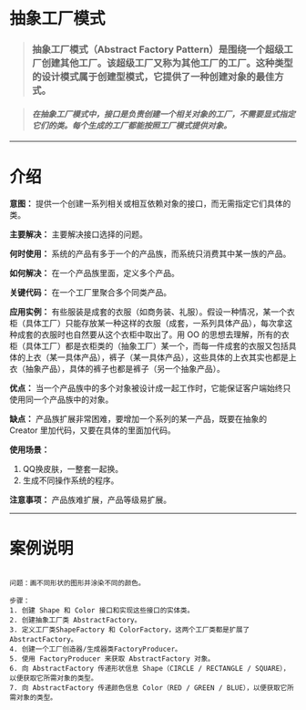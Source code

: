# 抽象工厂模式
> ### 抽象工厂模式（Abstract Factory Pattern）是围绕一个超级工厂创建其他工厂。该超级工厂又称为其他工厂的工厂。这种类型的设计模式属于创建型模式，它提供了一种创建对象的最佳方式。

> #### _在抽象工厂模式中，接口是负责创建一个相关对象的工厂，不需要显式指定它们的类。每个生成的工厂都能按照工厂模式提供对象。_

-----------

# 介绍
**意图：** 提供一个创建一系列相关或相互依赖对象的接口，而无需指定它们具体的类。

**主要解决：** 主要解决接口选择的问题。

**何时使用：** 系统的产品有多于一个的产品族，而系统只消费其中某一族的产品。

**如何解决：** 在一个产品族里面，定义多个产品。

**关键代码：** 在一个工厂里聚合多个同类产品。

**应用实例：** 有些服装是成套的衣服（如商务装、礼服）。假设一种情况，某一个衣柜（具体工厂）只能存放某一种这样的衣服（成套，一系列具体产品），每次拿这种成套的衣服时也自然要从这个衣柜中取出了。用 OO 的思想去理解，所有的衣柜（具体工厂）都是衣柜类的（抽象工厂）某一个，而每一件成套的衣服又包括具体的上衣（某一具体产品），裤子（某一具体产品），这些具体的上衣其实也都是上衣（抽象产品），具体的裤子也都是裤子（另一个抽象产品）。

**优点：** 当一个产品族中的多个对象被设计成一起工作时，它能保证客户端始终只使用同一个产品族中的对象。

**缺点：** 产品族扩展非常困难，要增加一个系列的某一产品，既要在抽象的 Creator 里加代码，又要在具体的里面加代码。

**使用场景：** 
1. QQ换皮肤，一整套一起换。
2. 生成不同操作系统的程序。

**注意事项：** 产品族难扩展，产品等级易扩展。

------------

# 案例说明

```text

问题：画不同形状的图形并涂染不同的颜色。

步骤：
1. 创建 Shape 和 Color 接口和实现这些接口的实体类。
2. 创建抽象工厂类 AbstractFactory。
3. 定义工厂类ShapeFactory 和 ColorFactory，这两个工厂类都是扩展了 AbstractFactory。
4. 创建一个工厂创造器/生成器类FactoryProducer。
5. 使用 FactoryProducer 来获取 AbstractFactory 对象。
6. 向 AbstractFactory 传递形状信息 Shape（CIRCLE / RECTANGLE / SQUARE），以便获取它所需对象的类型。
7. 向 AbstractFactory 传递颜色信息 Color（RED / GREEN / BLUE），以便获取它所需对象的类型。

```